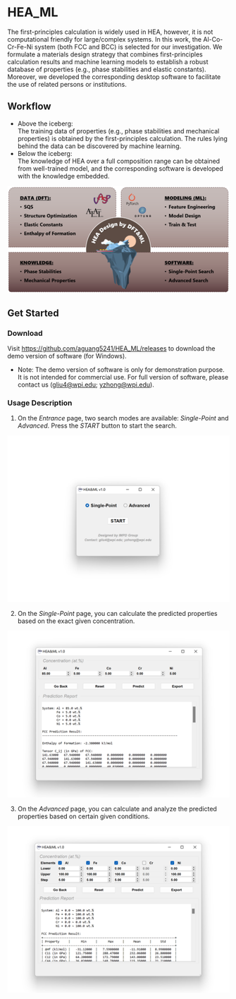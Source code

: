 # HEA_ML
The first-principles calculation is widely used in HEA, however, it is not computational friendly for large/complex systems. In this work, the Al-Co-Cr-Fe-Ni system (both FCC and BCC) is selected for our investigation. We formulate a materials design strategy that combines first-principles calculation results and machine learning models to establish a robust database of properties (e.g., phase stabilities and elastic constants). Moreover, we developed the corresponding desktop software to facilitate the use of related persons or institutions. 

## Workflow
* Above the iceberg:  
The training data of properties (e.g., phase stabilities and mechanical properties) is obtained by the first-principles calculation. The rules lying behind the data can be discovered by machine learning.
* Below the iceberg:  
The knowledge of HEA over a full composition range can be obtained from well-trained model, and the corresponding software is developed with the knowledge embedded.

![alt demo0_graphical_abstract](res/demo0_graphical_abstract.png)

## Get Started
### Download
Visit https://github.com/aguang5241/HEA_ML/releases to download the demo version of software (for Windows). 
* Note: The demo version of software is only for demonstration purpose. It is not intended for commercial use. For full version of software, please contact us (gliu4@wpi.edu; yzhong@wpi.edu).

### Usage Description
1. On the *Entrance* page, two search modes are available: *Single-Point* and *Advanced*. Press the *START* button to start the search.

![alt demo1_entrance](res/demo1_entrance.png)
<!-- <img src="res/demo1_entrance.png" width = "300" height = "200" alt="demo1_entrance" align=center /> -->

2. On the *Single-Point* page, you can calculate the predicted properties based on the exact given concentration.

![alt demo2_single_point](res/demo2_single_point.png)
<!-- <img src="res/demo2_single_point.png" width = "300" height = "200" alt="demo2_single_point" align=center /> -->

3. On the *Advanced* page, you can calculate and analyze the predicted properties based on certain given conditions.

![alt demo3_advanced](res/demo3_advanced.png)
<!-- <img src="res/demo3_advanced.png" width = "300" height = "200" alt="demo3_advanced" align=center /> -->
